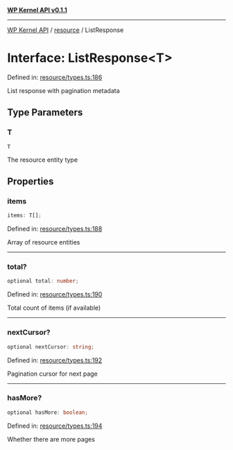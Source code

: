 [**WP Kernel API v0.1.1**](../../README.md)

---

[WP Kernel API](../../README.md) / [resource](../README.md) / ListResponse

# Interface: ListResponse\<T\>

Defined in: [resource/types.ts:186](https://github.com/theGeekist/wp-kernel/blob/main/packages/kernel/src/resource/types.ts#L186)

List response with pagination metadata

## Type Parameters

### T

`T`

The resource entity type

## Properties

### items

```ts
items: T[];
```

Defined in: [resource/types.ts:188](https://github.com/theGeekist/wp-kernel/blob/main/packages/kernel/src/resource/types.ts#L188)

Array of resource entities

---

### total?

```ts
optional total: number;
```

Defined in: [resource/types.ts:190](https://github.com/theGeekist/wp-kernel/blob/main/packages/kernel/src/resource/types.ts#L190)

Total count of items (if available)

---

### nextCursor?

```ts
optional nextCursor: string;
```

Defined in: [resource/types.ts:192](https://github.com/theGeekist/wp-kernel/blob/main/packages/kernel/src/resource/types.ts#L192)

Pagination cursor for next page

---

### hasMore?

```ts
optional hasMore: boolean;
```

Defined in: [resource/types.ts:194](https://github.com/theGeekist/wp-kernel/blob/main/packages/kernel/src/resource/types.ts#L194)

Whether there are more pages
